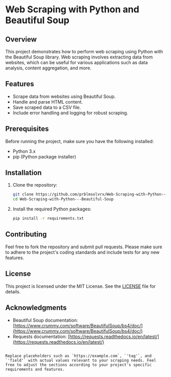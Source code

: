 # Web Scraping with Python and Beautiful Soup

## Overview

This project demonstrates how to perform web scraping using Python with the Beautiful Soup library. Web scraping involves extracting data from websites, which can be useful for various applications such as data analysis, content aggregation, and more.

## Features

- Scrape data from websites using Beautiful Soup.
- Handle and parse HTML content.
- Save scraped data to a CSV file.
- Include error handling and logging for robust scraping.

## Prerequisites

Before running the project, make sure you have the following installed:

- Python 3.x
- pip (Python package installer)

## Installation

1. Clone the repository:

   ```bash
   git clone https://github.com/prblmsolvrx/Web-Scraping-with-Python---Beautiful-Soup.git
   cd Web-Scraping-with-Python---Beautiful-Soup
   ```

2. Install the required Python packages:

   ```bash
   pip install -r requirements.txt
   ```
   
## Contributing

Feel free to fork the repository and submit pull requests. Please make sure to adhere to the project's coding standards and include tests for any new features.

## License

This project is licensed under the MIT License. See the [LICENSE](LICENSE) file for details.

## Acknowledgments

- Beautiful Soup documentation: [https://www.crummy.com/software/BeautifulSoup/bs4/doc/](https://www.crummy.com/software/BeautifulSoup/bs4/doc/)
- Requests documentation: [https://requests.readthedocs.io/en/latest/](https://requests.readthedocs.io/en/latest/)

```

Replace placeholders such as `https://example.com`, `'tag'`, and `'field'` with actual values relevant to your scraping needs. Feel free to adjust the sections according to your project's specific requirements and features.
